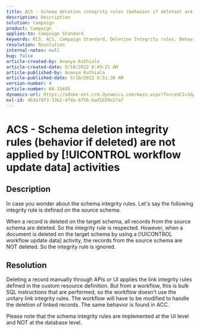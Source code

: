 ```yaml
---
title: ACS - Schema deletion integrity rules (behavior if deleted) are not applied by [!UICONTROL workflow update data] activities
description: Description
solution: Campaign
product: Campaign
applies-to: Campaign Standard
keywords: KCS, ACS, Campaign Standard, Deletion Integrity rules, Behavior if deleted, Workflow, Update data
resolution: Resolution
internal-notes: null
bug: false
article-created-by: Ananya Kuthiala
article-created-date: 5/10/2022 8:49:21 AM
article-published-by: Ananya Kuthiala
article-published-date: 5/10/2022 8:51:30 AM
version-number: 4
article-number: KA-15445
dynamics-url: https://adobe-ent.crm.dynamics.com/main.aspx?forceUCI=1&pagetype=entityrecord&etn=knowledgearticle&id=01894013-3ed0-ec11-a7b5-0022480a8e40
exl-id: 4b3e7df3-33b2-4fda-b756-bad1659e27a7
---
```

# ACS - Schema deletion integrity rules (behavior if deleted) are not applied by [!UICONTROL workflow update data] activities

## Description


In case you wonder about the schema integrity rules. Let's say the following integrity rule is defined on the source schema:



When a record is deleted on the target schema, all records from the source schema are deleted. So the integrity rule is respected. However, when a document is deleted on the target schema by using a [!UICONTROL workflow update data] activity, the records from the source schema are NOT deleted. So the integrity rule is ignored.


## Resolution


Deleting a record manually through APIs or UI applies the link integrity rules defined in the custom resource definition. But from a workflow, this is bulk SQL instructions that are performed, so the workflow doesn't use the unitary link integrity rules. The workflow will have to be modified to handle the deletion of linked records. The same behavior is found in ACC.

Please note that the schema integrity rules are implemented at the UI level and NOT at the database level.
